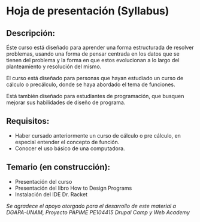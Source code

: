 # Hoja de presentación (Syllabus)

## Descripción:

Éste curso está diseñado para aprender una forma estructurada de resolver problemas, usando una forma de pensar centrada en los datos que se tienen del problema y la forma en que estos evolucionan a lo largo del planteamiento y resolución del mismo.

El curso está diseñado para personas que hayan estudiado un curso de cálculo o precálculo, donde se haya abordado el tema de funciones.

Está también diseñado para estudiantes de programación, que busquen mejorar
sus habilidades de diseño de programa.

## Requisitos:

- Haber cursado anteriormente un curso de cálculo o pre cálculo, en especial
entender el concepto de función.
- Conocer el uso básico de una computadora.

## Temario (en construcción):

- Presentación del curso
- Presentación del libro How to Design Programs
- Instalación del IDE Dr. Racket


*Se agradece el apoyo otorgado para el desarrollo de este material a DGAPA-UNAM, Proyecto PAPIME PE104415 Drupal Camp y Web Academy*
